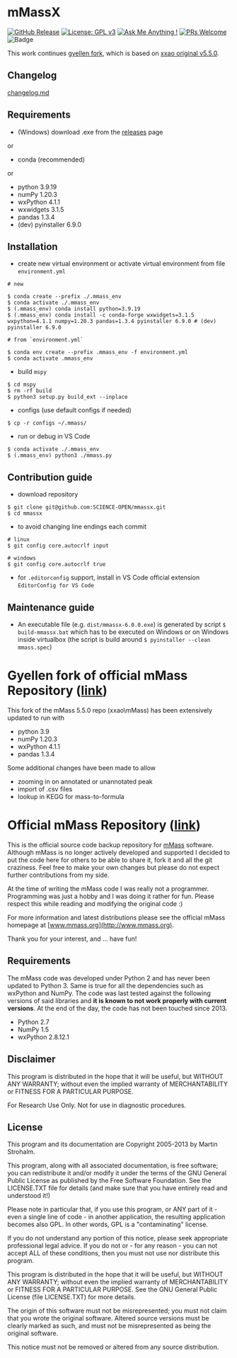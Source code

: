 # mMassX

[![GitHub Release](https://img.shields.io/github/release/science-open/mmassx.svg?style=flat)](https://github.com/SCIENCE-OPEN/mmassx/releases)
[![License: GPL v3](https://img.shields.io/badge/License-GPLv3-blue.svg)](https://www.gnu.org/licenses/old-licenses/gpl-3.0.en.html)
[![Ask Me Anything !](https://img.shields.io/badge/Ask%20about-anything-1abc9c.svg)](https://github.com/asus-linux-drivers/asus-numberpad-driver/issues/new/choose)
[![PRs Welcome](https://img.shields.io/badge/PRs-welcome-brightgreen.svg?style=flat-square)](http://makeapullrequest.com)
![Badge](https://hitscounter.dev/api/hit?url=https%3A%2F%2Fgithub.com%2Fscience-open%2Fmmassx&label=Visitors&icon=suit-heart-fill&color=%23e35d6a)

This work continues [gyellen fork](https://github.com/gyellen/mMass), which is based on [xxao original v5.5.0](https://github.com/xxao/mMass).

## Changelog

[changelog.md](changelog.md)

## Requirements

- (Windows) download .exe from the [releases](https://github.com/SCIENCE-OPEN/mmassx/releases) page

or 

- conda (recommended)

or

- python 3.9.19
- numPy 1.20.3
- wxPython 4.1.1
- wxwidgets 3.1.5
- pandas 1.3.4
- (dev) pyinstaller 6.9.0

## Installation

- create new virtual environment or activate virtual environment from file `environment.yml`

```
# new

$ conda create --prefix ./.mmass_env
$ conda activate ./.mmass_env
$ (.mmass_env) conda install python=3.9.19
$ (.mmass_env) conda install -c conda-forge wxwidgets=3.1.5 wxpython=4.1.1 numpy=1.20.3 pandas=1.3.4 pyinstaller 6.9.0 # (dev) pyinstaller 6.9.0
```

```
# from `environment.yml`

$ conda env create --prefix .mmass_env -f environment.yml
$ conda activate .mmass_env
```

- build `mspy`

```
$ cd mspy
$ rm -rf build
$ python3 setup.py build_ext --inplace
```

- configs (use default configs if needed)

```
$ cp -r configs ~/.mmass/
```

- run or debug in VS Code

```
$ conda activate ./.mmass_env
$ (.mmass_env) python3 ./mmass.py
```

## Contribution guide

- download repository

```
$ git clone git@github.com:SCIENCE-OPEN/mmassx.git
$ cd mmassx
```

- to avoid changing line endings each commit

```
# linux
$ git config core.autocrlf input

# windows
$ git config core.autocrlf true
```

- for `.editorconfig` support, install in VS Code official extension `EditorConfig for VS Code`

## Maintenance guide

- An executable file (e.g. `dist/mmassx-6.0.0.exe`) is generated by script `$ build-mmassx.bat` which has to be executed on Windows or on Windows inside virtualbox (the script is build around `$ pyinstaller --clean mmass.spec`)


# Gyellen fork of official mMass Repository ([link](https://github.com/gyellen/mMass))

This fork of the mMass 5.5.0 repo (xxao\\mMass) has been extensively updated to run with
- python 3.9
- numPy 1.20.3
- wxPython 4.1.1
- pandas 1.3.4

Some additional changes have been made to allow
- zooming in on annotated or unannotated peak
- import of .csv files
- lookup in KEGG for mass-to-formula

# Official mMass Repository ([link](https://github.com/xxao/mMass))

This is the official source code backup repository for
[mMass](http://www.mmass.org) software. Although mMass is no longer actively
developed and supported I decided to put the code here for others to be able
to share it, fork it and all the git craziness. Feel free to make your own
changes but please do not expect further contributions from my side.

At the time of writing the mMass code I was really not a programmer.
Programming was just a hobby and I was doing it rather for fun. Please respect
this while reading and modifying the original code :)

For more information and latest distributions please see the official mMass
homepage at [www.mmass.org](http://www.mmass.org).

Thank you for your interest, and ... have fun!


## Requirements

The mMass code was developed under Python 2 and has never been updated to
Python 3. Same is true for all the dependencies such as wxPython and NumPy.
The code was last tested against the following versions of said libraries
and **it is known to not work properly with current versions**. At the end
of the day, the code has not been touched since 2013.

- Python 2.7
- NumPy 1.5
- wxPython 2.8.12.1


## Disclaimer

This program is distributed in the hope that it will be useful, but WITHOUT
ANY WARRANTY; without even the implied warranty of MERCHANTABILITY or FITNESS
FOR A PARTICULAR PURPOSE.

For Research Use Only. Not for use in diagnostic procedures.



## License

This program and its documentation are Copyright 2005-2013 by Martin Strohalm.

This program, along with all associated documentation, is free software;
you can redistribute it and/or modify it under the terms of the GNU General
Public License as published by the Free Software Foundation.
See the LICENSE.TXT file for details (and make sure that you have entirely
read and understood it!)

Please note in particular that, if you use this program, or ANY part of
it - even a single line of code - in another application, the resulting
application becomes also GPL. In other words, GPL is a "contaminating" license.

If you do not understand any portion of this notice, please seek appropriate
professional legal advice. If you do not or - for any reason - you can not
accept ALL of these conditions, then you must not use nor distribute this
program.

This program is distributed in the hope that it will be useful, but WITHOUT
ANY WARRANTY; without even the implied warranty of MERCHANTABILITY or
FITNESS FOR A PARTICULAR PURPOSE.  See the GNU General Public License
(file LICENSE.TXT) for more details.

The origin of this software must not be misrepresented; you must not claim
that you wrote the original software. Altered source versions must be clearly
marked as such, and must not be misrepresented as being the original software.

This notice must not be removed or altered from any source distribution.
